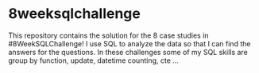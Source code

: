 # 8weeksqlchallenge
This repository contains the solution for the 8 case studies in #8WeekSQLChallenge! 
I use SQL to analyze the data so that I can find the answers for the questions.
In these challenges some of my SQL skills are group by function, update, datetime counting, cte ...

